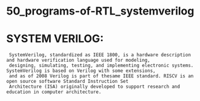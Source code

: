 # 50_programs-of-RTL_systemverilog
# SYSTEM VERILOG:
     SystemVerilog, standardized as IEEE 1800, is a hardware description and hardware verification language used for modeling,
     designing, simulating, testing, and implementing electronic systems. SystemVerilog is based on Verilog with some extensions,
     and as of 2008 Verilog is part of thesame IEEE standard. RISCV is an open source software Standard Instruction Set
     Architecture (ISA) originally developed to support research and education in computer architecture.
